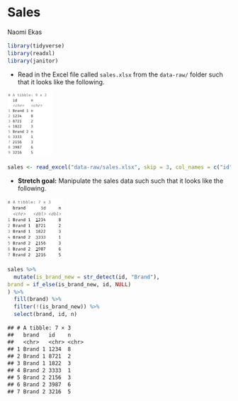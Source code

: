 Sales
================
Naomi Ekas

``` r
library(tidyverse)
library(readxl)
library(janitor)
```

-   Read in the Excel file called `sales.xlsx` from the `data-raw/`
    folder such that it looks like the following.

<img src="images/sales-1.png" width="20%" />

``` r
sales <- read_excel("data-raw/sales.xlsx", skip = 3, col_names = c("id", "n"))
```

-   **Stretch goal:** Manipulate the sales data such such that it looks
    like the following.

<img src="images/sales-2.png" width="25%" />

``` r
sales %>% 
  mutate(is_brand_new = str_detect(id, "Brand"),
brand = if_else(is_brand_new, id, NULL)
) %>% 
  fill(brand) %>% 
  filter(!(is_brand_new)) %>% 
  select(brand, id, n)
```

    ## # A tibble: 7 × 3
    ##   brand   id    n    
    ##   <chr>   <chr> <chr>
    ## 1 Brand 1 1234  8    
    ## 2 Brand 1 8721  2    
    ## 3 Brand 1 1822  3    
    ## 4 Brand 2 3333  1    
    ## 5 Brand 2 2156  3    
    ## 6 Brand 2 3987  6    
    ## 7 Brand 2 3216  5
